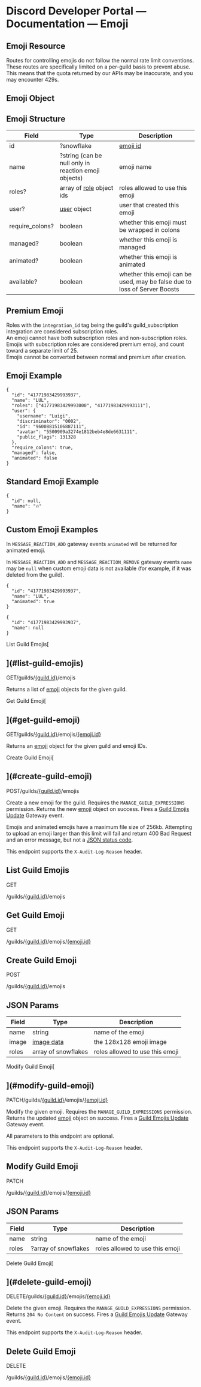 # Discord Developer Portal — Documentation — Emoji

## Emoji Resource

Routes for controlling emojis do not follow the normal rate limit conventions. These routes are specifically limited on a per-guild basis to prevent abuse. This means that the quota returned by our APIs may be inaccurate, and you may encounter 429s.

## Emoji Object

## Emoji Structure

| Field | Type | Description |
| --- | --- | --- |
| id | ?snowflake | [emoji id](https://ptb.discord.com/developers/docs/reference#image-formatting) |
| name | ?string (can be null only in reaction emoji objects) | emoji name |
| roles? | array of [role](https://ptb.discord.com/developers/docs/topics/permissions#role-object) object ids | roles allowed to use this emoji |
| user? | [user](https://ptb.discord.com/developers/docs/resources/user#user-object) object | user that created this emoji |
| require\_colons? | boolean | whether this emoji must be wrapped in colons |
| managed? | boolean | whether this emoji is managed |
| animated? | boolean | whether this emoji is animated |
| available? | boolean | whether this emoji can be used, may be false due to loss of Server Boosts |

## Premium Emoji

Roles with the ```integration_id``` tag being the guild's guild\_subscription integration are considered subscription roles.  
An emoji cannot have both subscription roles and non-subscription roles.  
Emojis with subscription roles are considered premium emoji, and count toward a separate limit of 25.  
Emojis cannot be converted between normal and premium after creation.

## Emoji Example

```
{
  "id": "41771983429993937",
  "name": "LUL",
  "roles": ["41771983429993000", "41771983429993111"],
  "user": {
    "username": "Luigi",
    "discriminator": "0002",
    "id": "96008815106887111",
    "avatar": "5500909a3274e1812beb4e8de6631111",
    "public_flags": 131328
  },
  "require_colons": true,
  "managed": false,
  "animated": false
}
```

## Standard Emoji Example

```
{
  "id": null,
  "name": "🔥"
}
```

## Custom Emoji Examples

In ```MESSAGE_REACTION_ADD``` gateway events ```animated``` will be returned for animated emoji.

In ```MESSAGE_REACTION_ADD``` and ```MESSAGE_REACTION_REMOVE``` gateway events ```name``` may be ```null``` when custom emoji data is not available (for example, if it was deleted from the guild).

```
{
  "id": "41771983429993937",
  "name": "LUL",
  "animated": true
}
```

```
{
  "id": "41771983429993937",
  "name": null
}
```

List Guild Emojis[

](#list-guild-emojis)
-----------------------------------------

GET/guilds/[{guild.id}](https://ptb.discord.com/developers/docs/resources/guild#guild-object)/emojis

Returns a list of [emoji](https://ptb.discord.com/developers/docs/resources/emoji#emoji-object) objects for the given guild.

Get Guild Emoji[

](#get-guild-emoji)
-------------------------------------

GET/guilds/[{guild.id}](https://ptb.discord.com/developers/docs/resources/guild#guild-object)/emojis/[{emoji.id}](https://ptb.discord.com/developers/docs/resources/emoji#emoji-object)

Returns an [emoji](https://ptb.discord.com/developers/docs/resources/emoji#emoji-object) object for the given guild and emoji IDs.

Create Guild Emoji[

](#create-guild-emoji)
-------------------------------------------

POST/guilds/[{guild.id}](https://ptb.discord.com/developers/docs/resources/guild#guild-object)/emojis

Create a new emoji for the guild. Requires the ```MANAGE_GUILD_EXPRESSIONS``` permission. Returns the new [emoji](https://ptb.discord.com/developers/docs/resources/emoji#emoji-object) object on success. Fires a [Guild Emojis Update](https://ptb.discord.com/developers/docs/topics/gateway-events#guild-emojis-update) Gateway event.

Emojis and animated emojis have a maximum file size of 256kb. Attempting to upload an emoji larger than this limit will fail and return 400 Bad Request and an error message, but not a [JSON status code](https://ptb.discord.com/developers/docs/topics/opcodes-and-status-codes#json).

This endpoint supports the ```X-Audit-Log-Reason``` header.

## List Guild Emojis

GET

/guilds/[{guild.id}](https://ptb.discord.com/developers/docs/resources/guild#guild-object)/emojis

## Get Guild Emoji

GET

/guilds/[{guild.id}](https://ptb.discord.com/developers/docs/resources/guild#guild-object)/emojis/[{emoji.id}](https://ptb.discord.com/developers/docs/resources/emoji#emoji-object)

## Create Guild Emoji

POST

/guilds/[{guild.id}](https://ptb.discord.com/developers/docs/resources/guild#guild-object)/emojis

## JSON Params

| Field | Type | Description |
| --- | --- | --- |
| name | string | name of the emoji |
| image | [image data](https://ptb.discord.com/developers/docs/reference#image-data) | the 128x128 emoji image |
| roles | array of snowflakes | roles allowed to use this emoji |

Modify Guild Emoji[

](#modify-guild-emoji)
-------------------------------------------

PATCH/guilds/[{guild.id}](https://ptb.discord.com/developers/docs/resources/guild#guild-object)/emojis/[{emoji.id}](https://ptb.discord.com/developers/docs/resources/emoji#emoji-object)

Modify the given emoji. Requires the ```MANAGE_GUILD_EXPRESSIONS``` permission. Returns the updated [emoji](https://ptb.discord.com/developers/docs/resources/emoji#emoji-object) object on success. Fires a [Guild Emojis Update](https://ptb.discord.com/developers/docs/topics/gateway-events#guild-emojis-update) Gateway event.

All parameters to this endpoint are optional.

This endpoint supports the ```X-Audit-Log-Reason``` header.

## Modify Guild Emoji

PATCH

/guilds/[{guild.id}](https://ptb.discord.com/developers/docs/resources/guild#guild-object)/emojis/[{emoji.id}](https://ptb.discord.com/developers/docs/resources/emoji#emoji-object)

## JSON Params

| Field | Type | Description |
| --- | --- | --- |
| name | string | name of the emoji |
| roles | ?array of snowflakes | roles allowed to use this emoji |

Delete Guild Emoji[

](#delete-guild-emoji)
-------------------------------------------

DELETE/guilds/[{guild.id}](https://ptb.discord.com/developers/docs/resources/guild#guild-object)/emojis/[{emoji.id}](https://ptb.discord.com/developers/docs/resources/emoji#emoji-object)

Delete the given emoji. Requires the ```MANAGE_GUILD_EXPRESSIONS``` permission. Returns ```204 No Content``` on success. Fires a [Guild Emojis Update](https://ptb.discord.com/developers/docs/topics/gateway-events#guild-emojis-update) Gateway event.

This endpoint supports the ```X-Audit-Log-Reason``` header.

## Delete Guild Emoji

DELETE

/guilds/[{guild.id}](https://ptb.discord.com/developers/docs/resources/guild#guild-object)/emojis/[{emoji.id}](https://ptb.discord.com/developers/docs/resources/emoji#emoji-object)

